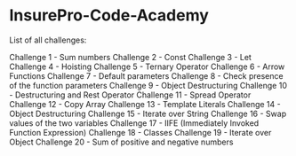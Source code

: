 # InsurePro-Code-Academy

List of all challenges:

Challenge 1 - Sum numbers
Challenge 2 - Const
Challenge 3 - Let
Challenge 4 - Hoisting
Challenge 5 - Ternary Operator
Challenge 6 - Arrow Functions
Challenge 7 - Default parameters
Challenge 8 - Check presence of the function parameters
Challenge 9 - Object Destructuring
Challenge 10 - Destructuring and Rest Operator
Challenge 11 - Spread Operator
Challenge 12 - Copy Array
Challenge 13 - Template Literals
Challenge 14 - Object Destructuring
Challenge 15 - Iterate over String
Challenge 16 - Swap values of the two variables
Challenge 17 - IIFE (Immediately Invoked Function Expression)
Challenge 18 - Classes
Challenge 19 - Iterate over Object
Challenge 20 - Sum of positive and negative numbers
